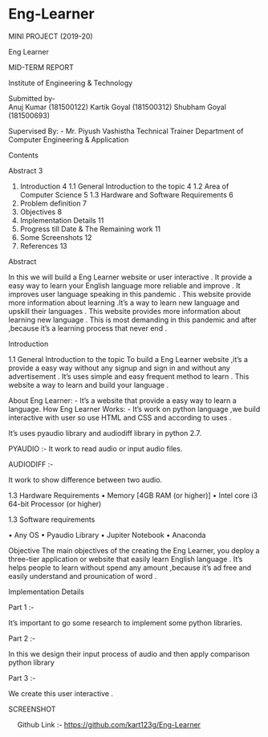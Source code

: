 # Eng-Learner
MINI PROJECT (2019-20)


Eng Learner

MID-TERM REPORT


Institute of Engineering & Technology



Submitted by-   
  Anuj Kumar           (181500122)
  Kartik Goyal     (181500312)
  Shubham Goyal (181500693)




Supervised By: -
      Mr. Piyush Vashistha
      Technical Trainer
      Department of Computer Engineering & Application 




Contents







Abstract	3
1. Introduction	4
1.1 General Introduction to the topic	4
1.2 Area of Computer Science	5
1.3 Hardware and Software Requirements	6
2. Problem definition	7
3. Objectives	8
4. Implementation Details	11
5. Progress till Date & The Remaining work	11
6. Some Screenshots	12
7. References	13
 

Abstract



In this we will build a Eng Learner website or user interactive  . It provide a easy way to learn your English language more reliable and improve . It improves user language speaking in this pandemic . This website provide more information about learning .It’s   a way to learn new language and upskill their languages .
This website provides more information about learning new language . This is most demanding in this pandemic and after ,because it’s a learning process that never end . 

Introduction




1.1 General Introduction to the topic
To build a Eng Learner website ,it’s a provide a easy way without any signup and sign in and without any advertisement . It’s uses simple and easy frequent method to learn . This website a way to learn and build your language .  


About Eng Learner: -
It’s  a  website  that provide a easy way to learn a language.
How Eng Learner Works: -
It’s work on python language ,we build interactive with user so use HTML and CSS and according to uses .


It’s  uses pyaudio library and audiodiff  library in python 2.7. 


PYAUDIO :-
It work to read audio or input audio files.

AUDIODIFF :-

It work to show difference between two audio. 


1.3	Hardware Requirements
•	Memory [4GB RAM (or higher)]
•	Intel core i3 64-bit Processor (or higher)





1.3	Software requirements

•	Any OS
•	Pyaudio Library
•	Jupiter Notebook
•	Anaconda
 
Objective
The main objectives of the creating the Eng Learner, you deploy a three-tier application or website  that  easily learn English language . It’s helps people to learn without spend any amount ,because it’s ad free and easily understand and prounication of word .








Implementation Details



Part 1 :-

It’s important to go some research to implement some python libraries.

Part 2 :-

In this we design their input process of audio and then apply comparison python library

Part 3 :-

We create this user interactive .

 
SCREENSHOT


 
Github Link :-
https://github.com/kart123g/Eng-Learner


